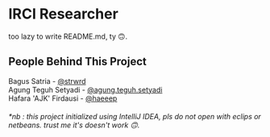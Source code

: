 # IRCI Researcher

too lazy to write README.md, ty 🙃.

## People Behind This Project
Bagus Satria - [@strwrd](https://www.instagram.com/strwrd "Heading link")<br />
Agung Teguh Setyadi - [@agung.teguh.setyadi](https://www.instagram.com/agung.teguh.setyadi "Heading link")<br />
Hafara 'AJK' Firdausi - [@haeeep](https://www.instagram.com/haeeep/ "Heading link")<br />

###### *nb : this project initialized using IntelliJ IDEA, pls do not open with eclips or netbeans. trust me it's doesn't work 🙃.